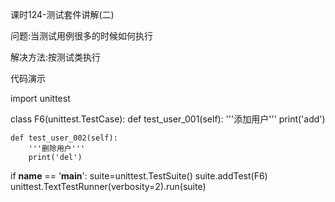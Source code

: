课时124-测试套件讲解(二)

问题:当测试用例很多的时候如何执行

解决方法:按测试类执行


代码演示


import  unittest

class F6(unittest.TestCase):
	def test_user_001(self):
		'''添加用户'''
		print('add')

	def test_user_002(self):
		'''删除用户'''
		print('del')

if __name__ == '__main__':
    suite=unittest.TestSuite()
    suite.addTest(F6)
    unittest.TextTestRunner(verbosity=2).run(suite)
    